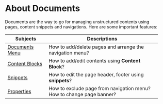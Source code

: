 # About Documents 

Documents are the way to go for managing unstructured contents using pages, content snippets and navigations. Here are some important features:

| Subjects                                                | Descriptions                                                            |
| ------------------------------------------------------- | ----------------------------------------------------------------------- |
| [Documents Menu](tree-menu.md)                     | How to add/delete pages and arrange the navigation menu?                |
| [Content Blocks](content-blocks.md)           | How to add/edit contents using **Content Block**?                       |
| [Snippets](snippets.md)                       | How to edit the page header, footer using **snippets**?                 |
| [Properties](properties.md)                   | How to exclude page from navigation menu?<br>How to change page banner? |